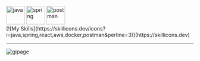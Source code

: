 
<div styles="display:flex;">
  <img src="https://skillicons.dev/icons?i=java" alt="java" width="50" height="50" title="Java"/>
  <img src="https://skillicons.dev/icons?i=spring" alt="spring" width="50" height="50" title="Spring"/>
  <img src="https://skillicons.dev/icons?i=postman" alt="postman" width="50" height="50" title="Postman"/>
</div>
[![My Skills](https://skillicons.dev/icons?i=java,spring,react,aws,docker,postman&perline=3)](https://skillicons.dev)


---
<p><img align="left" src="https://github-readme-stats.vercel.app/api/top-langs?username=gipage&show_icons=true&locale=en&layout=compact&theme=github_dark" alt="gipage" /></p>



